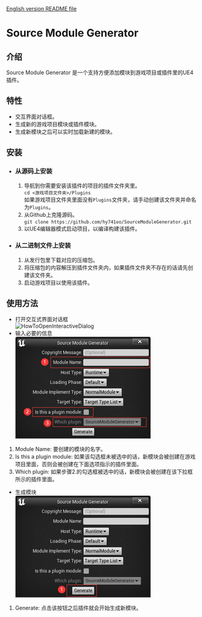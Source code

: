 [English version README file](../../README.md)

# Source Module Generator  

## 介绍
Source Module Generator 是一个支持方便添加模块到游戏项目或插件里的UE4插件。  

## 特性  
- 交互界面对话框。  
- 生成新的游戏项目模块或插件模块。  
- 生成新模块之后可以实时加载新建的模块。  

## 安装
- ### 从源码上安装
  1. 导航到你需要安装该插件的项目的插件文件夹里。  
    `cd <游戏项目文件夹>/Plugins`  
    如果游戏项目文件夹里面没有`Plugins`文件夹，请手动创建该文件夹并命名为`Plugins`。  
  2. 从Github上克隆源码。  
    `git clone https://github.com/hy741oo/SourceModuleGenerator.git`  
  3. 以UE4编辑器模式启动项目，以编译构建该插件。  
- ### 从二进制文件上安装  
  1. 从发行包里下载对应的压缩包。  
  2. 将压缩包的内容解压到插件文件夹内，如果插件文件夹不存在的话请先创建该文件夹。  
  3. 启动游戏项目以使用该插件。  

## 使用方法
-  打开交互式界面对话框  
  ![HowToOpenInteractiveDialog](../Images/HowToOpenInteractiveDialog.gif)  
-  输入必要的信息  
  ![EnterNecessaryMessage](../Images/EnterNecessaryMessage.png)  
  1. Module Name: 要创建的模块的名字。
  2. Is this a plugin module: 如果该勾选框未被选中的话，新模块会被创建在游戏项目里面，否则会被创建在下面选项指示的插件里面。
  3. Which plugin: 如果步骤2.的勾选框被选中的话，新模块会被创建在该下拉框所示的插件里面。  
-  生成模块  
  ![GenerateModule](../Images/GenerateModule.png)  
  1. Generate: 点击该按钮之后插件就会开始生成新模块。
